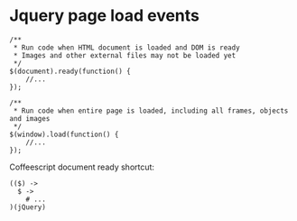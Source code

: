 Jquery page load events
=======================

```
/**
 * Run code when HTML document is loaded and DOM is ready
 * Images and other external files may not be loaded yet
 */
$(document).ready(function() {
    //...
});

/**
 * Run code when entire page is loaded, including all frames, objects and images
 */
$(window).load(function() {
    //...
});
```

Coffeescript document ready shortcut:

```
(($) ->
  $ ->
    # ...
)(jQuery)
```